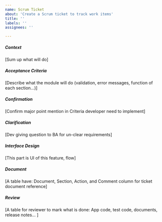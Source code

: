 ```yaml
---
name: Scrum Ticket
about: 'Create a Scrum ticket to track work items'
title: ''
labels: ''
assignees: ''

---
```


##### Context

[Sum up what will do]

##### Acceptance Criteria

[Describe what the module will do (validation, error messages, function of each section…)]

##### Confirmation

[Confirm major point mention in Criteria developer need to implement]

##### Clarification

[Dev giving question to BA for un-clear requirements]

##### Interface Design

[This part is UI of this feature, flow]

##### Document

[A table have: Document, Section, Action, and Comment column for ticket document reference]

##### Review

[A table for reviewer to mark what is done: App code, test code, documents, release notes… ]